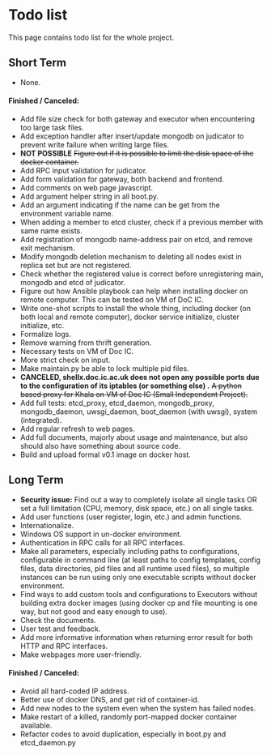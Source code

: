 # Todo list

This page contains todo list for the whole project.

## Short Term

- None.

#### Finished / Canceled:

- Add file size check for both gateway and executor when encountering too large task files.
- Add exception handler after insert/update mongodb on judicator to prevent write failure when writing large files.
- **NOT POSSIBLE** <del>Figure out if it is possible to limit the disk space of the docker container.</del>
- Add RPC input validation for judicator.
- Add form validation for gateway, both backend and frontend.
- Add comments on web page javascript.
- Add argument helper string in all boot.py.
- Add an argument indicating if the name can be get from the environment variable name.
- When adding a member to etcd cluster, check if a previous member with same name exists.
- Add registration of mongodb name-address pair on etcd, and remove exit mechanism.
- Modify mongodb deletion mechanism to deleting all nodes exist in replica set but are not registered.
- Check whether the registered value is correct before unregistering main, mongodb and etcd of judicator.
- Figure out how Ansible playbook can help when installing docker on remote computer.
This can be tested on VM of DoC IC.
- Write one-shot scripts to install the whole thing,
including docker (on both local and remote computer), docker service initialize, cluster initialize, etc.
- Formalize logs.
- Remove warning from thrift generation.
- Necessary tests on VM of Doc IC.
- More strict check on input.
- Make maintain.py be able to lock multiple pid files.
- **CANCELED, shellx.doc.ic.ac.uk does not open any possible ports due to the configuration of its iptables 
(or something else) .** <del>A python based proxy for Khala on VM of Doc IC (Small Independent Project).</del>
- Add full tests:
etcd_proxy, etcd_daemon, mongodb_proxy, mongodb_daemon, uwsgi_daemon, boot_daemon (with uwsgi), system (integrated).
- Add regular refresh to web pages.
- Add full documents, majorly about usage and maintenance, but also should also have something about source code.
- Build and upload formal v0.1 image on docker host.

## Long Term

- **Security issue:** Find out a way to completely isolate all single tasks
OR
set a full limitation (CPU, memory, disk space, etc.) on all single tasks.
- Add user functions (user register, login, etc.) and admin functions.
- Internationalize.
- Windows OS support in un-docker environment.
- Authentication in RPC calls for all RPC interfaces.
- Make all parameters, especially including paths to configurations, configurable in command line
(at least paths to config templates, config files, data directories, pid files and all runtime used files),
so multiple instances can be run using only one executable scripts without docker environment.
- Find ways to add custom tools and configurations to Executors without building extra docker images (using docker cp
and file mounting is one way, but not good and easy enough to use).
- Check the documents.
- User test and feedback.
- Add more informative information when returning error result for both HTTP and RPC interfaces.
- Make webpages more user-friendly.

#### Finished / Canceled:

- Avoid all hard-coded IP address.
- Better use of docker DNS, and get rid of container-id.
- Add new nodes to the system even when the system has failed nodes.
- Make restart of a killed, randomly port-mapped docker container available.
- Refactor codes to avoid duplication, especially in boot.py and etcd_daemon.py
